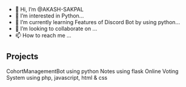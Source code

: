 - 👋 Hi, I’m @AKASH-SAKPAL
- 👀 I’m interested in Python...
- 🌱 I’m currently learning Features of Discord Bot by using python...
- 💞️ I’m looking to collaborate on ...
- 📫 How to reach me ...

## Projects
CohortManagementBot using python
Notes using flask
Online Voting System using php, javascript, html & css
<!---
AKASH-SAKPAL/AKASH-SAKPAL is a ✨ special ✨ repository because its `README.md` (this file) appears on your GitHub profile.
You can click the Preview link to take a look at your changes.
--->
